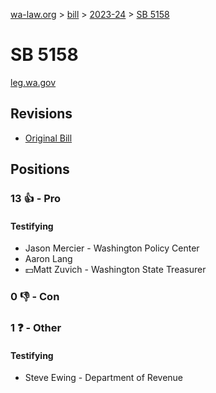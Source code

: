 [wa-law.org](/) > [bill](/bill/) > [2023-24](/bill/2023-24/) > [SB 5158](/bill/2023-24/sb/5158/)

# SB 5158
[leg.wa.gov](https://app.leg.wa.gov/billsummary?BillNumber=5158&Year=2023&Initiative=false)

## Revisions
* [Original Bill](1/)

## Positions
### 13 👍 - Pro
#### Testifying
* Jason Mercier - Washington Policy Center
* Aaron Lang
* 💵Matt Zuvich - Washington State Treasurer

### 0 👎 - Con

### 1 ❓ - Other
#### Testifying
* Steve Ewing - Department of Revenue
